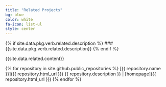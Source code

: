 ```yaml
---
title: "Related Projects"
bg: blue
color: white
fa-icon: list-ul
style: center
---
```


<div id="related-projects">
{% if site.data.pkg.verb.related.description %}
###{{site.data.pkg.verb.related.description}}
{% endif %}

{{site.data.related.content}}

{% for repository in site.github.public_repositories %}
  [{{ repository.name }}]({{ repository.html_url }}) {{ repository.description }} | [homepage]({{ repository.html_url }})
{% endfor %}
</div>
